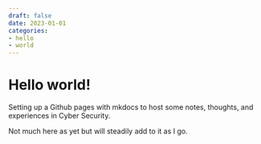 ```yaml
---
draft: false 
date: 2023-01-01
categories:
- hello
- world
---
```


# Hello world!

Setting up a Github pages with mkdocs to host some notes, thoughts, and experiences in Cyber Security.

Not much here as yet but will steadily add to it as I go.
